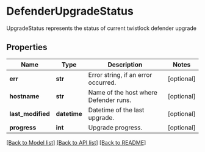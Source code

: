 # DefenderUpgradeStatus

UpgradeStatus represents the status of current twistlock defender upgrade

## Properties
Name | Type | Description | Notes
------------ | ------------- | ------------- | -------------
**err** | **str** | Error string, if an error occurred.  | [optional] 
**hostname** | **str** | Name of the host where Defender runs.  | [optional] 
**last_modified** | **datetime** | Datetime of the last upgrade.  | [optional] 
**progress** | **int** | Upgrade progress.  | [optional] 

[[Back to Model list]](../README.md#documentation-for-models) [[Back to API list]](../README.md#documentation-for-api-endpoints) [[Back to README]](../README.md)


